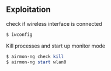 ## **Exploitation**

check if wireless interface is connected

```powershell
$ iwconfig
```


Kill processes and start up monitor mode

```powershell
$ airmon-ng check kill
$ airmon-ng start wlan0
```



